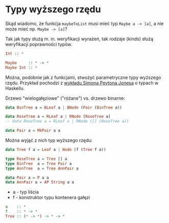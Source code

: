 # Typy wyższego rzędu
Skąd wiadomo, że funkcja `maybeToList` musi mieć typ `Maybe a -> [a]`, a nie może mieć np. `Maybe -> [a]`?

Tak jak typy służą m. in. weryfikacji wyrażeń, tak rodzaje (kinds) służą weryfikacji poprawności typów.

```haskell
Int :: *

Maybe     :: * -> *
Maybe Int :: *
```

Można, podobnie jak z funkcjami, stwożyć parametryczne typy wyższego rzędu. Przykład pochodzi z [wykładu Simona Peytona Jonesa](https://www.youtube.com/watch?v=brE_dyedGm0) o typach w Haskellu.

Drzewo "wielogałęziowe" ("różane") vs. drzewo binarne:
```haskell
data BinTree a = BLeaf a | BNode (Pair (BinTree a))

data RoseTree a = RLeaf a | RNode [RoseTree a]
-- data RoseTree a = RLeaf a | RNode ([] (RoseTree a))

data Pair a = MkPair a a
```

Można wyjąć z nich typ wyższego rzędu:
```haskell
data Tree f a = Leaf a | Node (f (Tree f a))

type RoseTree a = Tree [] a
type BinTree  a = Tree Pair a
type AnnTree  a = Tree AnnPair a

data Pair a = P a a
data AnnPair a = AP String a a
```

* a - typ liścia
* f - konstruktor typu kontenera gałęzi
```haskell
a    :: *
f    :: * -> *
Tree :: (* -> *) -> * -> *
```
